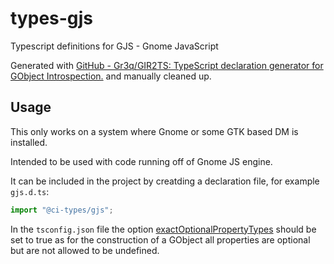 # types-gjs

Typescript definitions for GJS - Gnome JavaScript

Generated with [GitHub - Gr3q/GIR2TS: TypeScript declaration generator for GObject Introspection.](https://github.com/Gr3q/GIR2TS) and manually cleaned up.

## Usage

This only works on a system where Gnome or some GTK based DM is installed.

Intended to be used with code running off of Gnome JS engine.

It can be included in the project by creatding a declaration file, for example `gjs.d.ts`:

```ts
import "@ci-types/gjs";
```

In the `tsconfig.json` file the option [exactOptionalPropertyTypes](https://devblogs.microsoft.com/typescript/announcing-typescript-4-4/#exact-optional-property-types) should be set to true as for the construction of a GObject all properties are optional but are not allowed to be undefined. 